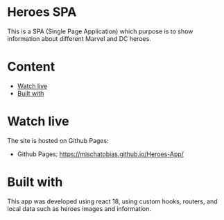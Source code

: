 # Heroes SPA

This is a SPA (Single Page Application) which purpose is to show information about different Marvel and DC heroes.

# Content

- [Watch live](#watch-live)
- [Built with](#built-with)

# Watch live

The site is hosted on Github Pages:

- Github Pages: https://mischatobias.github.io/Heroes-App/

# Built with

This app was developed using react 18, using custom hooks, routers, and local data such as heroes images and information.
